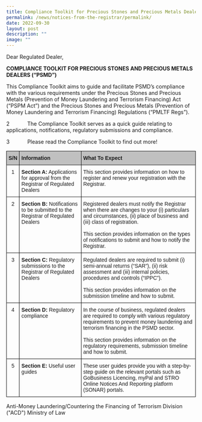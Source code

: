 ```yaml
---
title: Compliance Toolkit for Precious Stones and Precious Metals Dealers (“PSMD”)
permalink: /news/notices-from-the-registrar/permalink/
date: 2022-09-30
layout: post
description: ""
image: ""
---
```


Dear Regulated Dealer,

**COMPLIANCE TOOLKIT FOR PRECIOUS STONES AND PRECIOUS METALS DEALERS (“PSMD”)**

This Compliance Toolkit aims to guide and facilitate PSMD’s compliance with the various requirements under the Precious Stones and Precious Metals (Prevention of Money Laundering and Terrorism Financing) Act (“PSPM Act”) and the Precious Stones and Precious Metals (Prevention of Money Laundering and Terrorism Financing) Regulations (“PMLTF Regs”).

2            The Compliance Toolkit serves as a quick guide relating to applications, notifications, regulatory submissions and compliance.

3            Please read the Compliance Toolkit to find out more!


<style type="text/css">
.tg  {border-collapse:collapse;border-spacing:0;}
.tg td{border-color:black;border-style:solid;border-width:1px;font-family:Arial, sans-serif;font-size:14px;
  overflow:hidden;padding:10px 5px;word-break:normal;}
.tg th{border-color:black;border-style:solid;border-width:1px;font-family:Arial, sans-serif;font-size:14px;
  font-weight:normal;overflow:hidden;padding:10px 5px;word-break:normal;}
.tg .tg-baqh{text-align:center;vertical-align:top}
.tg .tg-y6fn{background-color:#c0c0c0;text-align:left;vertical-align:top}
.tg .tg-0lax{text-align:left;vertical-align:top}
</style>
<table class="tg">
<thead>
  <tr>
    <th class="tg-y6fn"><span style="font-weight:bold">S/N</span></th>
    <th class="tg-y6fn"><span style="font-weight:bold">Information</span></th>
    <th class="tg-y6fn"><span style="font-weight:bold">What To Expect</span></th>
  </tr>
</thead>
<tbody>
  <tr>
    <td class="tg-baqh">1</td>
    <td class="tg-0lax"><span style="font-weight:bold">Section A:</span> Applications for approval from the Registrar of Regulated Dealers</td>
    <td class="tg-0lax">This section provides information on how to register and renew your registration with the Registrar.</td>
  </tr>
  <tr>
    <td class="tg-baqh">2</td>
    <td class="tg-0lax"><span style="font-weight:bold">Section B:</span> Notifications to be submitted to the Registrar of Regulated Dealers</td>
    <td class="tg-0lax">Registered dealers must notify the Registrar when there are changes to your (i) particulars and circumstances, (ii) place of business and (iii) class of registration.<br><br>This section provides information on the types of notifications to submit and how to notify the Registrar.</td>
  </tr>
  <tr>
    <td class="tg-baqh">3</td>
    <td class="tg-0lax"><span style="font-weight:bold">Section C:</span> Regulatory submissions to the Registrar of Regulated Dealers</td>
    <td class="tg-0lax">Regulated dealers are required to submit (i) semi-annual returns (“SAR”), (ii) risk assessment and (iii) internal policies, procedures and controls (“IPPC”).<br><br>This section provides information on the submission timeline and how to submit.</td>
  </tr>
  <tr>
    <td class="tg-baqh">4</td>
    <td class="tg-0lax"><span style="font-weight:bold">Section D: </span>Regulatory compliance</td>
    <td class="tg-0lax">In the course of business, regulated dealers are required to comply with various regulatory requirements to prevent money laundering and terrorism financing in the PSMD sector.<br><br>This section provides information on the regulatory requirements, submission timeline and how to submit.</td>
  </tr>
  <tr>
    <td class="tg-baqh">5</td>
    <td class="tg-0lax"><span style="font-weight:bold">Section E:</span> Useful user guides</td>
    <td class="tg-0lax">These user guides provide you with a step-by-step guide on the relevant portals such as GoBusiness Licencing, myPal and STRO Online Notices And Reporting platform (SONAR) portals.</td>
  </tr>
</tbody>
</table>

Anti-Money Laundering/Countering the Financing of Terrorism Division ("ACD")
Ministry of Law